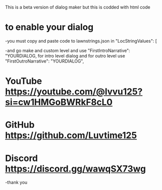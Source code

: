 This is a beta version of dialog maker but this is codded with html code

# to enable your dialog
-you must copy and paste code to lawnstrings.json in "LocStringValues": [

-and go make and custom level and use "FirstIntroNarrative": "YOURDIALOG, for intro level dialog and for outro level use "FirstOutroNarrative": "YOURDIALOG",

# YouTube https://youtube.com/@lvvu125?si=cw1HMGoBWRkF8cL0
# GitHub https://github.com/Luvtime125
# Discord https://discord.gg/wawqSX73wg

-thank you
